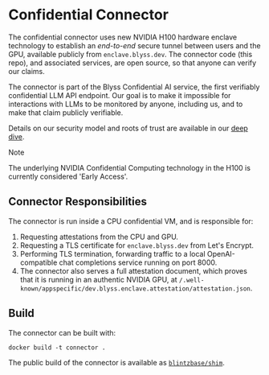 # Confidential Connector

The confidential connector uses new NVIDIA H100 hardware enclave technology
to establish an *end-to-end* secure tunnel between users and the GPU,
available publicly from `enclave.blyss.dev`.
The connector code (this repo), and associated services,
are open source, so that anyone can verify our claims.

The connector is part of the Blyss Confidential AI service, the first verifiably confidential LLM API endpoint.
Our goal is to make it impossible for interactions with LLMs to be monitored by anyone, 
including us, and to make that claim publicly verifiable. 

Details on our security model and roots of trust are available in our [deep dive](https://blog.blyss.dev/confidential-ai-from-gpu-enclaves/).

> [!NOTE]  
> The underlying NVIDIA Confidential Computing technology in the H100 is currently considered 'Early Access'. 

## Connector Responsibilities

The connector is run inside a CPU confidential VM, and is responsible for:

1. Requesting attestations from the CPU and GPU.
2. Requesting a TLS certificate for `enclave.blyss.dev` from Let's Encrypt.
3. Performing TLS termination, forwarding traffic to a local OpenAI-compatible chat completions service running on port 8000.
4. The connector also serves a full attestation document, which
proves that it is running in an authentic NVIDIA GPU, at 
`/.well-known/appspecific/dev.blyss.enclave.attestation/attestation.json`.

## Build

The connector can be built with:
```
docker build -t connector .
```

The public build of the connector is available as [`blintzbase/shim`](https://hub.docker.com/r/blintzbase/shim).